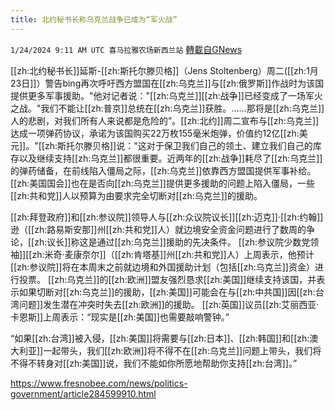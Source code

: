 ```yaml
---
title: 北约秘书长称乌克兰战争已成为“军火战”
---
```

`1/24/2024 9:11 AM UTC 喜马拉雅农场新西兰站` [轉載自GNews](https://gnews.org/articles/2248251)



 

[[zh:北约秘书长]]延斯-[[zh:斯托尔滕贝格]]（Jens Stoltenberg）周二([[zh:1月23日]]）警告bing再次呼吁西方盟国在[[zh:乌克兰]]与[[zh:俄罗斯]]作战时为该国提供更多军事援助。"他对记者说："[[zh:乌克兰]][[zh:战争]]已经变成了一场军火之战。"我们不能让[[zh:普京]]总统在[[zh:乌克兰]]获胜。......那将是[[zh:乌克兰]]人的悲剧，对我们所有人来说都是危险的”。[[zh:北约]]周二宣布与[[zh:乌克兰]]达成一项弹药协议，承诺为该国购买22万枚155毫米炮弹，价值约12亿[[zh:美元]]。"[[zh:斯托尔滕贝格]]说："这对于保卫我们自己的领土、建立我们自己的库存以及继续支持[[zh:乌克兰]]都很重要。近两年的[[zh:战争]]耗尽了[[zh:乌克兰]]的弹药储备，在前线陷入僵局之际，[[zh:乌克兰]]依靠西方盟国提供军事补给。[[zh:美国国会]]也在是否向[[zh:乌克兰]]提供更多援助的问题上陷入僵局，一些[[zh:共和党]]人以预算为由要求完全切断对[[zh:乌克兰]]的援助。 

 

 

[[zh:拜登政府]]和[[zh:参议院]]领导人与[[zh:众议院议长]][[zh:迈克]]·[[zh:约翰]]逊（[[zh:路易斯安那]]州[[zh:共和党]]人）就边境安全资金问题进行了数周的争论，[[zh:议长]]称这是通过[[zh:乌克兰]]援助的先决条件。 [[zh:参议院少数党领袖]][[zh:米奇·麦康奈尔]]（[[zh:肯塔基]]州[[zh:共和党]]人）上周表示，他预计[[zh:参议院]]将在本周末之前就边境和外国援助计划（包括[[zh:乌克兰]]资金）进行投票。 [[zh:乌克兰]]的[[zh:欧洲]]盟友强烈恳求[[zh:美国]]继续支持该国，并表示如果切断对[[zh:乌克兰]]的援助，[[zh:美国]]可能会在与[[zh:中共国]]因[[zh:台湾问题]]发生潜在冲突时失去[[zh:欧洲]]的援助。 [[zh:英国]]议员[[zh:艾丽西亚·卡恩斯]]上周表示：“现实是[[zh:美国]]也需要敲响警钟。” 

 

“如果[[zh:台湾]]被入侵，[[zh:美国]]将需要与[[zh:日本]]、[[zh:韩国]]和[[zh:澳大利亚]]一起带头，我们[[zh:欧洲]]将不得不在[[zh:乌克兰]]问题上带头，我们将不得不转身对[[zh:美国]]说，我们不能如你所愿地帮助你支持[[zh:台湾]]。”

https://www.fresnobee.com/news/politics-government/article284599910.html
